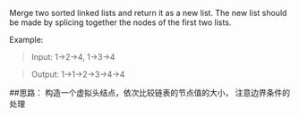 Merge two sorted linked lists and return it as a new list. The new list should be made by splicing together the nodes of the first two lists.

Example:

> Input: 1->2->4, 1->3->4

> Output: 1->1->2->3->4->4

##思路：
构造一个虚拟头结点，依次比较链表的节点值的大小， 注意边界条件的处理